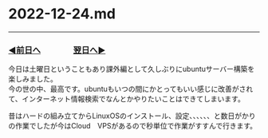 # 2022-12-24.md

---
### [◀️前日へ](https://github.com/yuasys/chatty-journal/blob/main/2022/12/2022-12-23.md)&emsp;&emsp;&emsp;&emsp;[翌日へ▶️](https://github.com/yuasys/chatty-journal/blob/main/2022/12/2022-12-25.md)



今日は土曜日ということもあり課外編として久しぶりにubuntuサーバー構築を楽しみました。  
今の世の中、最高です。ubuntuもいつの間にかとってもいい感じに改善がされて、インターネット情報検索でなんとかやりたいことはできてしまいます。

昔はハードの組み立てからLinuxOSのインストール、設定、、、、、、と数日がかりの作業でしたが今はCloud　VPSがあるので秒単位で作業がすすんで行きます。
